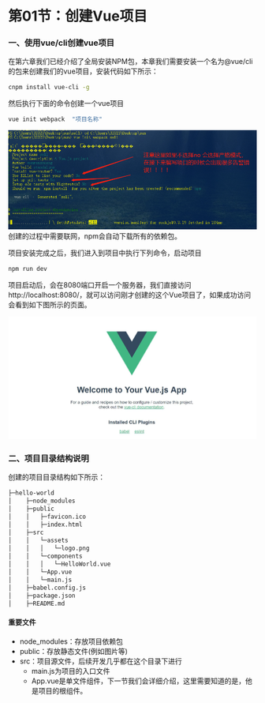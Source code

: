 # 第01节：创建Vue项目

### 一、使用vue/cli创建vue项目

在第六章我们已经介绍了全局安装NPM包，本章我们需要安装一个名为@vue/cli的包来创建我们的vue项目，安装代码如下所示：

``` bash
cnpm install vue-cli -g
```

然后执行下面的命令创建一个vue项目

``` bash
vue init webpack  "项目名称"
```

![创建vue项目选项](../images/0801_vue.png)
创建的过程中需要联网，npm会自动下载所有的依赖包。

项目安装完成之后，我们进入到项目中执行下列命令，启动项目

``` bash
npm run dev
```

项目启动后，会在8080端口开启一个服务器，我们直接访问http://localhost:8080/，就可以访问刚才创建的这个Vue项目了，如果成功访问会看到如下图所示的页面。

![Vue项目首页示意图](../images/0701_vue.jpg)

### 二、项目目录结构说明

创建的项目目录结构如下所示：
```
├─hello-world
│    ├─node_modules
│    ├─public
│    │   ├─favicon.ico
│    │   ├─index.html
│    ├─src
│    │   └─assets
│    │   │   └─logo.png
│    │   └─components
│    │   │   └─HelloWorld.vue
│    │   └─App.vue
│    │   └─main.js
│    ├─babel.config.js
│    ├─package.json
│    ├─README.md
```
#### 重要文件
* node_modules：存放项目依赖包
* public：存放静态文件(例如图片等)
* src：项目源文件，后续开发几乎都在这个目录下进行   
  * main.js为项目的入口文件
  * App.vue是单文件组件，下一节我们会详细介绍，这里需要知道的是，他是项目的根组件。